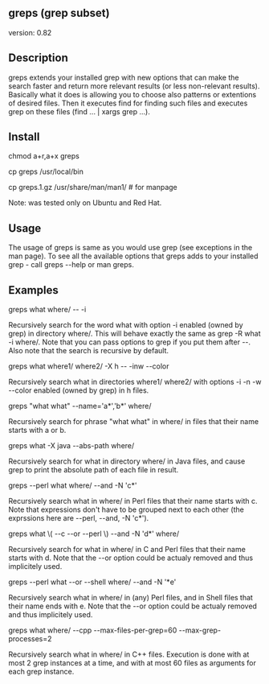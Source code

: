 greps (grep subset)
-------------------
version: 0.82

Description
-----------
greps extends your installed grep with new options that can make the search faster and return more relevant results (or less non-relevant results).
Basically what it does is allowing you to choose also patterns or extentions of desired files. Then it executes find for finding such files and executes grep on these files (find ... | xargs grep ...).

Install
-------
chmod a+r,a+x greps

cp greps /usr/local/bin

cp greps.1.gz /usr/share/man/man1/ # for manpage

Note: was tested only on Ubuntu and Red Hat.

Usage
-----
The usage of greps is same as you would use grep (see exceptions in the man page).
To see all the available options that greps adds to your installed grep - call greps --help or man greps.

Examples
--------
greps what where/ -- -i

Recursively search for the word what with option -i enabled (owned by grep) in directory where/. This will behave exactly the same as grep -R what -i where/. Note that you can pass options to grep if you put them after --. Also note that the search is recursive by default.

greps what where1/ where2/ -X h -- -inw --color

Recursively search what in directories where1/ where2/ with options -i -n -w --color enabled (owned by grep) in h files. 

greps "what what" --name='a\*','b\*' where/

Recursively search for phrase "what what" in where/ in files that their name starts with a or b.

greps what -X java --abs-path where/

Recursively search for what in directory where/ in Java files, and cause grep to print the absolute path of each file in result.

greps --perl what where/ --and -N 'c*'

Recursively search what in where/ in Perl files that their name starts with c. Note that expressions don't have to be grouped next to each other (the exprssions here  are  --perl,  --and,  -N 'c*').

greps what \\( --c --or --perl \\) --and -N 'd*' where/

Recursively search for what in where/ in C and Perl files that their name starts with d. Note that the --or option could be actualy removed and thus implicitely used.

greps --perl what --or --shell where/ --and -N '*e'

Recursively search what in where/ in (any) Perl files, and in Shell files that their name ends with e. Note that the --or option could be actualy removed and thus implicitely used.

greps what where/ --cpp --max-files-per-grep=60 --max-grep-processes=2

Recursively search what in where/ in C++ files. Execution is done with at most 2 grep instances at a time, and with at most 60 files as arguments for each grep instance.
